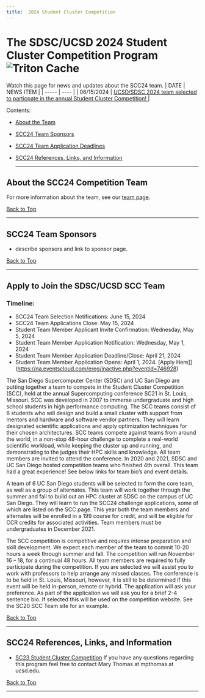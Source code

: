 ```yaml
---
title:  2024 Student Cluster Competition
---
```


# The SDSC/UCSD 2024 Student Cluster Competition Program  ![Triton Cache]([image_url](https://github.com/sdsc-hpc-students/sdsc-hpc-students.github.io/blob/master/source/images/Triton-Cache-v1-logo.png))

Watch this page for news and updates about the SCC24 team.
| DATE | NEWS ITEM |
| ----- | ---- |
| 06/15/2024 | [UCSD/SDSC 2024 team  selected to particpate in the annual Student Cluster Competition! ](https://hpc-students.sdsc.edu/2023-06-15-SDSC-UCSD-Team-Selected-for-SCC24/) |
<br/>

<a name="top">Contents:
* [About the Team](#about-team)
* [SCC24 Team Sponsors](#sponsors)
* [SCC24 Team Application Deadlines](#apply)
* [SCC24 References, Links, and Information](#refs)

  <hr>

## About the SCC24 Competition Team<a name="about-team"></a>

For more information about the team, see our [team page](scc24TeamInfo).

[Back to Top](#top)
<hr>

## SCC24 Team Sponsors<a name="sponsors"></a>
* describe sponsors and link to sponsor page.
  
[Back to Top](#top)
<hr>

## Apply to Join the SDSC/UCSD SCC Team<a name="apply"></a>

### Timeline:
* SCC24 Team Selection Notifications: June 15, 2024
* SCC24 Team Applications Close: May 15, 2024
* Student Team Member Applicant Invite Confirmation: Wednesday, May 5, 2024
* Student Team Member Application Notification: Wednesday, May 1, 2024    
* Student Team Member Application Deadline/Close:  April 21, 2024
* Student Team Member Application Opens: April 1, 2024. [Apply Here]](https://na.eventscloud.com/ereg/inactive.php?eventid=746928)

    
The San Diego Supercomputer Center (SDSC) and UC San Diego are putting together a team to compete in the Student Cluster Competition (SCC), held at the annual Supercomputing conference SC21 in St. Louis, Missouri. SCC was developed in 2007 to immerse undergraduate and high school students in high performance computing. The SCC teams consist of 6 students who will design and build a small cluster with support from mentors and hardware and software vendor partners. They will learn designated scientific applications and apply optimization techniques for their chosen architectures. SCC teams compete against teams from around the world, in a non-stop 48-hour challenge to complete a real-world scientific workload, while keeping the cluster up and running, and demonstrating to the judges their HPC skills and knowledge. All team members are invited to attend the conference. In 2020 and 2021, SDSC and UC San Diego hosted competition teams who finished 4th overall. This team had a great experience! See below links for team bio’s and event details.

A team of 6 UC San Diego students will be selected to form the core team, as well as a group of alternates. This team will work together through the summer and fall to build out an HPC cluster at SDSC on the campus of UC San Diego. They will learn to run the SCC24 challenge applications, some of which are listed on the SCC page. This year both the team members and alternates will be enrolled in a 199 course for credit, and will be eligible for CCR credits for associated activities. Team members must be undergraduates in December 2021.

The SCC competition is competitive and requires intense preparation and skill development. We expect each member of the team to commit 10-20 hours a week through summer and fall. The competition will run November 16 – 18, for a continual 48 hours. All team members are required to fully participate during the competition. If you are selected we will assist you to work with professors to help arrange any missed classes. The conference is to be held in St. Louis, Missouri, however, it is still to be determined if this event will be held in-person, remote or hybrid. The application will ask your preference. As part of the application we will ask you for a brief 2-4 sentence bio. If selected this will be used on the competition website. See the SC20 SCC Team site for an example.

[Back to Top](#top)
<hr>

## SCC24 References, Links, and Information<a name="refs"></a>

-   [SC23 Student Cluster Competition](https://sc23.supercomputing.org/program/studentssc/student-cluster-competition/)
    If you have any questions regarding this program feel free to contact Mary Thomas at mpthomas at ucsd.edu.

[Back to Top](#top)
<hr>
